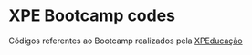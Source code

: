 # XPE Bootcamp codes
<p>
Códigos referentes ao Bootcamp realizados pela <a href="https://www.xpeducacao.com.br/">XPEducação</a> 
</p>
